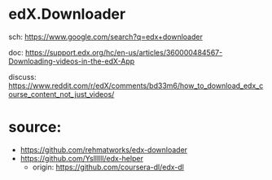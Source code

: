 # edX.Downloader
sch: https://www.google.com/search?q=edx+downloader

doc: https://support.edx.org/hc/en-us/articles/360000484567-Downloading-videos-in-the-edX-App

discuss: https://www.reddit.com/r/edX/comments/bd33m6/how_to_download_edx_course_content_not_just_videos/

# source:
- https://github.com/rehmatworks/edx-downloader
- https://github.com/Ysllllll/edx-helper
  - origin: https://github.com/coursera-dl/edx-dl
